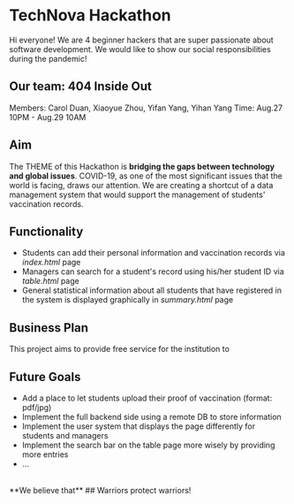 # TechNova Hackathon

Hi everyone! We are 4 beginner hackers that are super passionate about software development. We would like to show our social responsibilities during the pandemic!

## Our team: 404 Inside Out
Members: Carol Duan, Xiaoyue Zhou, Yifan Yang, Yihan Yang
Time: Aug.27 10PM - Aug.29 10AM

## Aim
The THEME of this Hackathon is **bridging the gaps between technology and global issues**. COVID-19, as one of the most significant issues that the world is facing, draws our attention. 
We are creating a shortcut of a data management system that would support the management of students' vaccination records.

## Functionality
- Students can add their personal information and vaccination records via *index.html* page
- Managers can search for a student's record using his/her student ID via *table.html* page
- General statistical information about all students that have registered in the system is displayed graphically in *summary.html* page

## Business Plan
This project aims to provide free service for the institution to 

## Future Goals
- Add a place to let students upload their proof of vaccination (format: pdf/jpg)
- Implement the full backend side using a remote DB to store information
- Implement the user system that displays the page differently for students and managers
- Implement the search bar on the table page more wisely by providing more entries
- ...

<br>
**We believe that**
## Warriors protect warriors!
